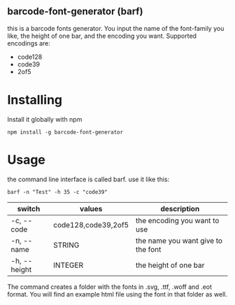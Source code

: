##  barcode-font-generator (barf)

this is a barcode fonts generator. You input the name of the font-family you like, the height of one bar, and the encoding you want.
Supported encodings are:

* code128
* code39
* 2of5

# Installing

Install it globally with npm

    npm install -g barcode-font-generator

# Usage

the command line interface is called barf. use it like this:

    barf -n "Test" -h 35 -c "code39"

| switch | values | description |
| --- | --- | --- |
| -c, --code | code128,code39,2of5 | the encoding you want to use |
| -n, --name | STRING | the name you want give to the font |
| -h, --height | INTEGER | the height of one bar |

The command creates a folder with the fonts in .svg, .ttf, .woff and .eot format. You will find an example html file using the font in that folder as well.
